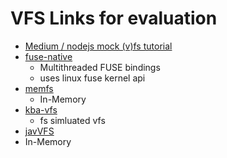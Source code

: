 # VFS Links for evaluation
  - [Medium / nodejs mock (v)fs tutorial](https://medium.com/nerd-for-tech/testing-in-node-js-easy-way-to-mock-filesystem-883b9f822ea4)
  - [fuse-native](https://github.com/fuse-friends/fuse-native)
    - Multithreaded FUSE bindings
    - uses linux fuse kernel api
  - [memfs](https://www.npmjs.com/package/memfs)
    - In-Memory
  - [kba-vfs](https://github.com/kba/vfs)
    - fs simluated vfs
  - [javVFS](https://github.com/Anarcroth/jayVFS)
   - In-Memory
